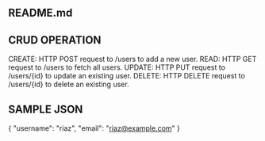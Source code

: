 ## README.md

CRUD OPERATION 
---------------
CREATE: HTTP POST request to /users to add a new user.
READ: HTTP GET request to /users to fetch all users.
UPDATE: HTTP PUT request to /users/{id} to update an existing user.
DELETE: HTTP DELETE request to /users/{id} to delete an existing user.



SAMPLE JSON
-----------

{
  "username": "riaz",
  "email": "riaz@example.com"
}
